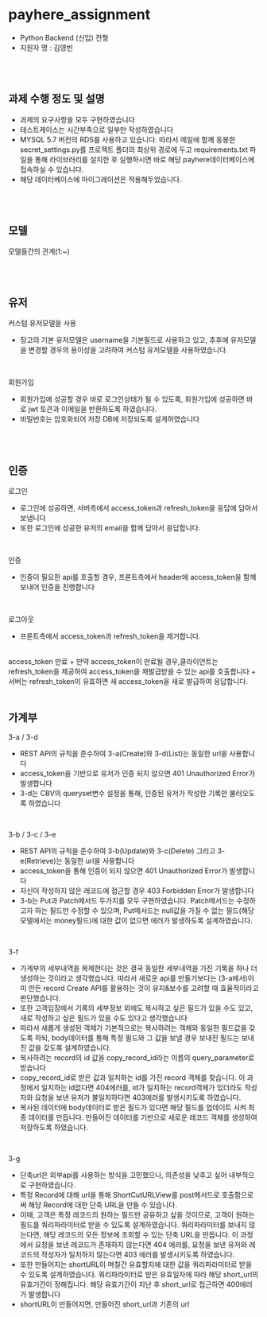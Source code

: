 # payhere_assignment
+ Python Backend (신입) 전형
+ 지원자 명 : 김영빈

<br/>
<br/>

## 과제 수행 정도 및 설명
+ 과제의 요구사항을 모두 구현하였습니다
+ 테스트케이스는 시간부족으로 일부만 작성하였습니다
+ MYSQL 5.7 버전의 RDS를 사용하고 있습니다. 따라서 메일에 함께 동봉한 secret_settings.py를 프로젝트 폴더의 최상위 경로에 두고 requirements.txt 파일을 통해 라이브러리를 설치한 후 실행하시면 바로 해당 payhere데이터베이스에 접속하실 수 있습니다.
+ 해당 데이터베이스에 마이그레이션은 적용해두었습니다.


<br/>
<br/>


## 모델
모델들간의 관계(1:~)



<br/>
<br/>

## 유저 
커스텀 유저모델을 사용 
+ 장고의 기본 유저모델은 username을 기본필드로 사용하고 있고, 추후에 유저모델을 변경할 경우의 용이성을 고려하여  커스텀 유저모델을 사용하였습니다.

<br/>

회원가입
+ 회원가입에 성공할 경우 바로 로그인상태가 될 수 있도록, 회원가입에 성공하면 바로 jwt 토큰과 이메일을 반환하도록 하였습니다.
+ 비밀번호는 암호화되어 저장 DB에 저장되도록 설게하였습니다

<br/>
<br/>

## 인증

로그인
+ 로그인에 성공하면, 서버측에서 access_token과 refresh_token을 응답에 담아서 보냅니다
+ 또한 로그인에 성공한 유저의 email을 함께 담아서 응답합니다. 

<br/>

인증
+ 인증이 필요한 api를 호출할 경우, 프론트측에서 header에 access_token을 함께 보내어 인증을 진행합니다

<br/>

로그아웃
+ 프론트측에서 access_token과 refresh_token을 제거합니다.

<br/>
access_token 만료
+ 만약 access_token이 만료될 경우,클라이언트는 refresh_token을 제공하여 access_token을 재발급받을 수 있는 api를 호출합니다
+ 서버는 refresh_token이 유효하면 새 access_token을 새로 발급하여 응답합니다.


<br/>
<br/>

## 가계부
3-a / 3-d
+ REST API의 규칙을 준수하여 3-a(Create)와 3-d(List)는 동일한 url을 사용합니다
+ access_token을 기반으로 유저가 인증 되지 않으면 401 Unauthorized Error가 발생합니다
+ 3-d는 CBV의 queryset변수 설정을 통해, 인증된 유저가 작성한 기록만 불러오도록 하였습니다

<br/>

3-b / 3-c / 3-e
+ REST API의 규칙을 준수하여 3-b(Update)와 3-c(Delete) 그리고 3-e(Retrieve)는 동일한 url을 사용합니다
+ access_token을 통해 인증이 되지 않으면 401 Unauthorized Error가 발생합니다
+ 자신이 작성하지 않은 레코드에 접근할 경우 403 Forbidden Error가 발생합니다
+ 3-b는 Put과 Patch메서드 두가지를 모두 구현하였습니다. Patch메서드는 수정하고자 하는 필드만 수정할 수 있으며, Put메서드는 null값을 가질 수 없는 필드(해당 모델에서는 money필드)에 대한 값이 없으면 에러가 발생하도록 설계하였습니다.


<br/>

3-f
+ 가계부의 세부내역을 복제한다는 것은 결국 동일한 세부내역을 가진 기록을 하나 더 생성하는 것이라고 생각했습니다. 따라서 새로운 api를 만들기보다는 (3-a에서)이미 만든 record Create API를 활용하는 것이 유지&보수를 고려할 때 효율적이라고 판단했습니다.
+ 또한 고객입장에서 기록의 세부정보 외에도 복사하고 싶은 필드가 있을 수도 있고, 새로 작성하고 싶은 필드가 있을 수도 있다고 생각했습니다
+ 따라서 새롭게 생성된 객체가 기본적으로는 복사하려는 객체와 동일한 필드값을 갖도록 하되, body데이터를 통해 특정 필드와 그 값을 보낼 경우 보내진 필드는 보내진 값을 갖도록 설계하였습니다.
+ 복사하려는 record의 id 값을 copy_record_id라는 이름의 query_parameter로 받습니다
+ copy_record_id로 받은 값과 일치하는 id를 가진 record 객체를 찾습니다. 이 과정에서 일치하는 id없다면 404에러를, id가 일치하는 record객체가 있더라도 작성자와 요청을 보낸 유저가 불일치하다면 403에러를 발생시키도록 하였습니다.
+ 복사된 데이터에 body데이터로 받은 필드가 있다면 해당 필드를 업데이트 시켜 최종 데이터를 만듭니다. 만들어진 데이터를 기반으로 새로운 레코드 객체를 생성하여 저장하도록 하였습니다.

<br/>

3-g
+ 단축url은 외부api를 사용하는 방식을 고민했으나, 의존성을 낮추고 싶어 내부적으로 구현하였습니다.
+ 특정 Record에 대해 url을 통해 ShortCutURLView를 post메서드로 호출함으로써 해당 Record에 대한 단축 URL을 만들 수 있습니다.
+ 이때, 고객은 특정 레코드의 원하는 필드만 공유하고 싶을 것이므로, 고객이 원하는 필드를 쿼리파라미터로 받을 수 있도록 설계하였습니다. 쿼리파라미터를 보내지 않는다면, 해당 레코드의 모든 정보에 조회할 수 있는 단축 URL을 만듭니다. 이 과정에서 요청을 보낸 레코드가 존재하지 않는다면 404 에러를, 요청을 보낸 유저와 레코드의 작성자가 일치하지 않는다면 403 에러를 발생시키도록 하였습니다.
+ 또한 만들어지는 shortURL이 며칠간 유효할지에 대한 값을 쿼리파라미터로 받을 수 있도록 설계하였습니다. 쿼리파라미터로 받은 유효일자에 따라 해당 short_url의 유효기간이 정해집니다. 해당 유효기간이 지난 후 short_url로 접근하면 400에러가 발생합니다
+ shortURL이 만들어지면, 만들어진 short_url과 기존의 url
